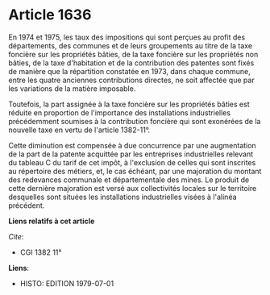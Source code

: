 # Article 1636

En 1974 et 1975, les taux des impositions qui sont perçues au profit des départements, des communes et de leurs groupements
au titre de la taxe foncière sur les propriétés bâties, de la taxe foncière sur les propriétés non bâties, de la taxe
d'habitation et de la contribution des patentes sont fixés de manière que la répartition constatée en 1973, dans chaque
commune, entre les quatre anciennes contributions directes, ne soit affectée que par les variations de la matière imposable.

Toutefois, la part assignée à la taxe foncière sur les propriétés bâties est réduite en proportion de l'importance des
installations industrielles précédemment soumises à la contribution foncière qui sont exonérées de la nouvelle taxe en vertu
de l'article 1382-11°.

Cette diminution est compensée à due concurrence par une augmentation de la part de la patente acquittée par les entreprises
industrielles relevant du tableau C du tarif de cet impôt, à l'exclusion de celles qui sont inscrites au répertoire des
métiers, et, le cas échéant, par une majoration du montant des redevances communale et départementale des mines. Le produit
de cette dernière majoration est versé aux collectivités locales sur le territoire desquelles sont situées les installations
industrielles visées à l'alinéa précédent.

**Liens relatifs à cet article**

_Cite_:

  - CGI 1382 11°

**Liens**:

  - HISTO: EDITION 1979-07-01
